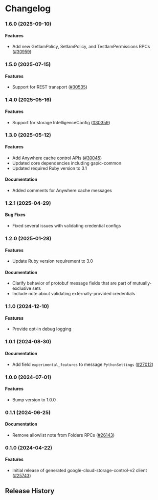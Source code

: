 # Changelog

### 1.6.0 (2025-09-10)

#### Features

* Add new GetIamPolicy, SetIamPolicy, and TestIamPermissions RPCs ([#30959](https://github.com/googleapis/google-cloud-ruby/issues/30959)) 

### 1.5.0 (2025-07-15)

#### Features

* Support for REST transport ([#30535](https://github.com/googleapis/google-cloud-ruby/issues/30535)) 

### 1.4.0 (2025-05-16)

#### Features

* Support for storage IntelligenceConfig ([#30359](https://github.com/googleapis/google-cloud-ruby/issues/30359)) 

### 1.3.0 (2025-05-12)

#### Features

* Add Anywhere cache control APIs ([#30045](https://github.com/googleapis/google-cloud-ruby/issues/30045)) 
* Updated core dependencies including gapic-common 
* Updated required Ruby version to 3.1 
#### Documentation

* Added comments for Anywhere cache messages 

### 1.2.1 (2025-04-29)

#### Bug Fixes

* Fixed several issues with validating credential configs 

### 1.2.0 (2025-01-28)

#### Features

* Update Ruby version requirement to 3.0 
#### Documentation

* Clarify behavior of protobuf message fields that are part of mutually-exclusive sets 
* Include note about validating externally-provided credentials 

### 1.1.0 (2024-12-10)

#### Features

* Provide opt-in debug logging 

### 1.0.1 (2024-08-30)

#### Documentation

* Add field `experimental_features` to message `PythonSettings` ([#27012](https://github.com/googleapis/google-cloud-ruby/issues/27012)) 

### 1.0.0 (2024-07-01)

#### Features

* Bump version to 1.0.0 

### 0.1.1 (2024-06-25)

#### Documentation

* Remove allowlist note from Folders RPCs ([#26143](https://github.com/googleapis/google-cloud-ruby/issues/26143)) 

### 0.1.0 (2024-04-22)

#### Features

* Initial release of generated google-cloud-storage-control-v2 client ([#25743](https://github.com/googleapis/google-cloud-ruby/issues/25743)) 

## Release History
